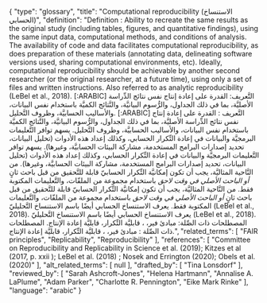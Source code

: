 {
    "type": "glossary",
    "title": "Computational reproducibility (الاستنساخ الحسابي)",
    "definition": "Definition : Ability to recreate the same results as the original study (including tables, figures, and quantitative findings), using the same input data, computational methods, and conditions of analysis. The availability of code and data facilitates computational reproducibility, as does preparation of these materials (annotating data, delineating software versions used, sharing computational environments, etc). Ideally, computational reproducibility should be achievable by another second researcher (or the original researcher, at a future time), using only a set of files and written instructions. Also referred to as analytic reproducibility (LeBel et al., 2018). [:ARABIC] التَّعريف: القدرة على إعادة إنتاج نفس نتائج الدِّراسة الأصليَّة، بما في ذلك الجداول، والرُّسوم البيانيَّة، والنَّتائج الكميَّة باستخدام نفس البيانات، والأساليب الحسابيَّة، وظروف التَّحليل. [:ARABIC] التَّعريف : القدرة على إعادة إنتاج نفس نتائج الدِّراسة الأصليَّة، بما في ذلك الجداول، والرُّسوم البيانيَّة، والنَّتائج الكميَّة باستخدام نفس البيانات، والأساليب الحسابيَّة، وظروف التَّحليل. يسهم توافر التَّعليمات البرمجيَّة والبيانات في إعادة التِّكرار الحسابي، وكذلك إعداد هذه الأدوات (تحليل البيانات، تحديد إصدارات البرامج المستخدمة، مشاركة البيئات الحسابيَّة، وغيرها). يسهم توافر التَّعليمات البرمجيَّة والبيانات في إعادة التِّكرار الحسابي، وكذلك إعداد هذه الأدوات (تحليل البيانات، تحديد إصدارات البرامج المستخدمة، مشاركة البيئات الحسابيَّة، وغيرها). من النَّاحية المثاليَّة، يجب أن تكون إمكانيَّة التِّكرار الحسابيّ قابلة للتَّحقيق من قبل باحث ثانٍ _أو الباحث الأصلي في وقت لاحق_ باستخدام مجموعة من الملفّات، والتَّعليمات المكتوبة فقط. من النَّاحية المثاليَّة، يجب أن تكون إمكانيَّة التِّكرار الحسابيّ قابلة للتَّحقيق من قبل باحث ثانٍ _أو الباحث الأصلي في وقت لاحق_ باستخدام مجموعة من الملفّات، والتَّعليمات المكتوبة فقط. يعرف الاستنساخ الحسابي أيضًا باسم الاستنساخ التَّحليليّ (LeBel et al., 2018).  يعرف الاستنساخ الحسابي أيضًا باسم الاستنساخ التَّحليليّ (LeBel et al., 2018). المصطلحات ذات الصِّلة: مبادئ فير، ، قابليَّة التِّكرار، قابليَّة إعادة الإنتاج. المصطلحات ذات الصِّلة : مبادئ فير، ، قابليَّة التِّكرار، قابليَّة إعادة الإنتاج.",
    "related_terms": [
        "FAIR principles",
        "Replicability",
        "Reproducibility"
    ],
    "references": [
        "Committee on Reproducibility and Replicability in Science et al. (2019); Kitzes et al (2017, p. xxii ); LeBel et al. (2018) ; Nosek and Errington (2020); Obels et al. (2020)"
    ],
    "alt_related_terms": [
        null
    ],
    "drafted_by": [
        "Tina Lonsdorf"
    ],
    "reviewed_by": [
        "Sarah Ashcroft-Jones",
        "Helena Hartmann",
        "Annalise A. LaPlume",
        "Adam Parker",
        "Charlotte R. Pennington",
        "Eike Mark Rinke"
    ],
    "language": "arabic"
}